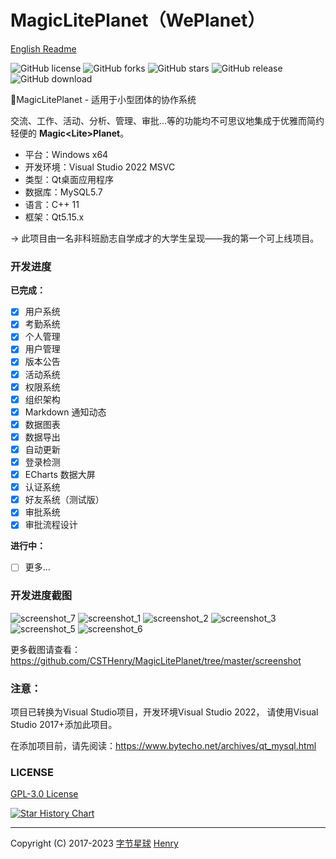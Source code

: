 # MagicLitePlanet（WePlanet）

[English Readme](https://github.com/csthenry/MagicLitePlanet/blob/master/README_en.md)

![GitHub license](https://img.shields.io/github/license/CSTHenry/MagicLitePlanet?style=flat-square)
![GitHub forks](https://img.shields.io/github/forks/CSTHenry/MagicLitePlanet?style=flat-square)
![GitHub stars](https://img.shields.io/github/stars/CSTHenry/MagicLitePlanet?style=flat-square)
![GitHub release](https://img.shields.io/github/v/release/CSTHenry/MagicLitePlanet?include_prereleases&style=flat-square)
![GitHub download](https://img.shields.io/github/downloads/CSTHenry/MagicLitePlanet/total?style=flat-square)

🚀MagicLitePlanet - 适用于小型团体的协作系统

  交流、工作、活动、分析、管理、审批...等的功能均不可思议地集成于优雅而简约轻便的 **Magic<Lite\>Planet**。

- 平台：Windows x64
- 开发环境：Visual Studio 2022 MSVC
- 类型：Qt桌面应用程序
- 数据库：MySQL5.7
- 语言：C++ 11
- 框架：Qt5.15.x

-> 此项目由一名非科班励志自学成才的大学生呈现——我的第一个可上线项目。

### 开发进度

**已完成：**

* [x] 用户系统
* [x] 考勤系统
* [x] 个人管理
* [x] 用户管理
* [x] 版本公告
* [x] 活动系统
* [x] 权限系统
* [x] 组织架构
* [x] Markdown 通知动态
* [x] 数据图表
* [x] 数据导出
* [x] 自动更新
* [x] 登录检测
* [x] ECharts 数据大屏
* [x] 认证系统
* [x] 好友系统（测试版）
* [x] 审批系统
* [x] 审批流程设计

**进行中：**

* [ ] 更多...



### 开发进度截图

![screenshot_7](https://github.com/CSTHenry/MagicLitePlanet/blob/master/screenshot/1.png)
![screenshot_1](https://github.com/CSTHenry/MagicLitePlanet/blob/master/screenshot/2.png)
![screenshot_2](https://github.com/CSTHenry/MagicLitePlanet/blob/master/screenshot/3.jpg)
![screenshot_3](https://github.com/CSTHenry/MagicLitePlanet/blob/master/screenshot/4.jpg)
![screenshot_5](https://github.com/CSTHenry/MagicLitePlanet/blob/master/screenshot/5.png)
![screenshot_6](https://github.com/CSTHenry/MagicLitePlanet/blob/master/screenshot/6.png)

更多截图请查看：https://github.com/CSTHenry/MagicLitePlanet/tree/master/screenshot

### 注意：

项目已转换为Visual Studio项目，开发环境Visual Studio 2022， 请使用Visual Studio 2017+添加此项目。

在添加项目前，请先阅读：https://www.bytecho.net/archives/qt_mysql.html

### LICENSE

[GPL-3.0 License](https://github.com/csthenry/MagicLitePlanet/blob/master/LICENSE)

[![Star History Chart](https://api.star-history.com/svg?repos=csthenry/MagicLitePlanet&type=Date)](https://star-history.com/#csthenry/MagicLitePlanet&Date)

---

Copyright (C) 2017-2023 [字节星球](https://www.bytecho.net/) [Henry](https://www.bytecho.net/about.html) 